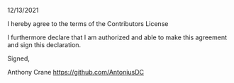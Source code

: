12/13/2021

I hereby agree to the terms of the Contributors License

I furthermore declare that I am authorized and able to make this agreement and sign this declaration.

Signed,

Anthony Crane https://github.com/AntoniusDC
